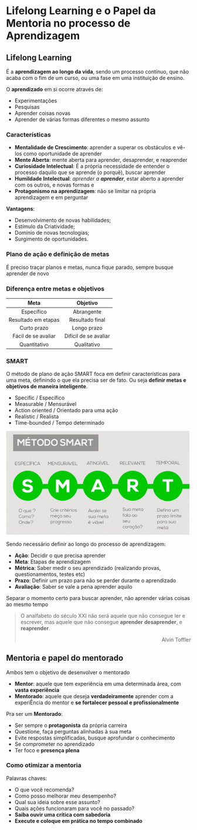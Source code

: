 # Lifelong Learning e o Papel da Mentoria no processo de Aprendizagem

## Lifelong Learning

É a **aprendizagem ao longo da vida**, sendo um processo contínuo, que não acaba com o fim de um curso, ou uma fase em uma instituição de ensino.

O **aprendizado** em si ocorre através de:

- Experimentações
- Pesquisas
- Aprender coisas novas
- Aprender de várias formas diferentes o mesmo assunto

### Características

- **Mentalidade de Crescimento**: aprender a superar os obstáculos e vê-los como oportunidade de aprender
- **Mente Aberta**: mente aberta para aprender, desaprender, e reaprender
- **Curiosidade Intelectual**: É a própria necessidade de entender o processo daquilo que se aprende (o porquê), buscar aprender
- **Humildade Intelectual**: _aprender a **aprender**_, estar aberto a aprender com os outros, e novas formas e
- **Protagonismo na aprendizagem**: não se limitar na própria aprendizagem e em perguntar

**Vantagens**:

- Desenvolvimento de novas habilidades;
- Estímulo da Criatividade;
- Domínio de novas tecnologias;
- Surgimento de oportunidades.

### Plano de ação e definição de metas

É preciso traçar planos e metas, nunca fique parado, sempre busque aprender de novo

### Diferença entre metas e objetivos

|       **Meta**      |      **Objetivo**     |
|:-------------------:|:---------------------:|
| Específico          | Abrangente            |
| Resultado em etapas | Resultado final      |
| Curto prazo         | Longo prazo           |
| Fácil de se avaliar | Difícil de se avaliar |
| Quantitativo        | Qualitativo           |

### SMART

O método de plano de ação SMART foca em definir características para uma meta, definindo o que ela precisa ser de fato. Ou seja **definir metas e objetivos de maneira inteligente**.

- Specific / Específico
- Measurable / Mensurável
- Action oriented / Orientado para uma ação
- Realistic / Realista
- Time-bounded / Tempo determinado

<img alt="SMART" src="./images/metodo-smart.png" width="500">

Sendo necessário definir ao longo do processo de aprendizagem:

- **Ação**: Decidir o que precisa aprender
- **Meta**: Etapas de aprendizagem
- **Métrica**: Saber medir o seu aprendizado (realizando provas, questionamentos, testes etc)
- **Prazo**: Definir um prazo para não se perder durante o aprendizado
- **Avaliação**: Saber se vale a pena aprender aquilo

Separar o momento certo para buscar aprender, não aprender várias coisas ao mesmo tempo

> O analfabeto do século XXI não será aquele que não consegue ler e escrever, mas aquele que não consegue **aprender** **desaprender**, e **reaprender**.
>
> <p align="right">Alvin Toffler</p>

## Mentoria e papel do mentorado

Ambos tem o objetivo de desenvolver o mentorado

- **Mentor**: aquele que tem experiência em uma determinada área, com **vasta experiência**
- **Mentorado**: aquele que deseja **verdadeiramente** aprender com a experiÊncia do mentor e **se fortalecer pessoal e profissionalmente**

Pra ser um **Mentorado**:

- Ser sempre o **protagonista** da própria carreira
- Questione, faça perguntas alinhadas à sua meta
- Evite respostas simplificadas, busque aprofundar o conhecimento
- Se comprometer no aprendizado
- Ter foco e **presença plena**

### Como otimizar a mentoria

Palavras chaves:

- O que você recomenda?
- Como posso melhorar meu desempenho?
- Qual sua ideia sobre esse assunto?
- Quais ações funcionaram para você no passado?
- **Saiba ouvir uma crítica com sabedoria**
- **Execute e coloque em prática no tempo combinado**

